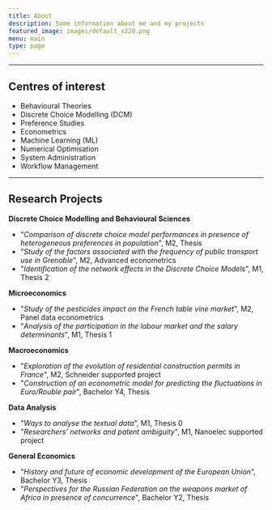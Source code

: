 ```yaml
---
title: About
description: Some information about me and my projects
featured_image: images/default_x220.png
menu: main
type: page
---
```




---

## Centres of interest

* Behavioural Theories
* Discrete Choice Modelling (DCM)
* Preference Studies
* Econometrics
* Machine Learning (ML)
* Numerical Optimisation
* System Administration
* Workflow Management



---

## Research Projects

**Discrete Choice Modelling and Behavioural Sciences**
* "*Comparison of discrete choice model performances in presence of heterogeneous preferences in population*", M2, Thesis
* "*Study of the factors associated with the frequency of public transport use in Grenoble*", M2, Advanced econometrics
* "*Identification of the network effects in the Discrete Choice Models*", M1, Thesis 2

**Microeconomics**
* "*Study of the pesticides impact on the French table vine market*", M2, Panel data econometrics
* "*Analysis of the participation in the labour market and the salary determinants*", M1, Thesis 1

**Macroeconomics**
* "*Exploration of the evolution of residential construction permits in France*", M2, Schneider supported project
* "*Construction of an econometric model for predicting the fluctuations in Euro/Rouble pair*", Bachelor Y4, Thesis

**Data Analysis**
* "*Ways to analyse the textual data*", M1, Thesis 0
* "*Researchers' networks and patent ambiguity*", M1, Nanoelec supported project

**General Economics**
* "*History and future of economic development of the European Union*", Bachelor Y3, Thesis
* "*Perspectives for the Russian Federation on the weapons market of Africa in presence of concurrence*", Bachelor Y2, Thesis